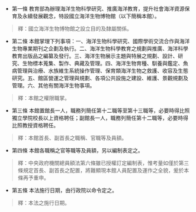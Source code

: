 * 第一條 教育部為辦理海洋生物科學研究、推廣海洋教育，提升社會海洋資源保育及永續發展觀念，特設國立海洋生物博物館（以下簡稱本館）。

> 釋：國立海洋生物博物館之設立目的及隸屬關係。

* 第二條 本館掌理下列事項：一、海洋生物科學研究、國際學術交流合作與海洋生物專業期刊之企劃及執行。二、海洋生物科學教育之規劃與推廣、海洋科學教育出版品之編纂及發行。三、海洋生物展示主題與特展之規劃、設計、研究、生物標本蒐集、製作、典藏及管理。四、海洋生物育種、馴養與鑑定、魚病管理與治療、水族維生系統操作管理、保育類海洋生物之救護、收容及生態研究。五、館區營運之管理與規劃、各項公共設施之建設、維護、景觀規劃及管理。六、其他有關海洋生物事項。

> 釋：本館之權限職掌。

* 第三條 本館置館長一人，職務列簡任第十二職等至第十三職等，必要時得比照獨立學院校長以上資格聘任；副館長一人，職務列簡任第十二職等，必要時得比照教授資格聘任。

> 釋：本館首長、副首長之職稱、官職等及員額。

* 第四條 本館各職稱之官等職等及員額，另以編制表定之。

> 釋：中央政府機關總員額法第六條雖已授權訂定編制表，惟考量如僅於第三條規定首長、副首長之配置，將難顯現本館人員配置及運作之全貌，爰於本條再予重申。

* 第五條 本法施行日期，由行政院以命令定之。

> 釋：本法之施行日期。


